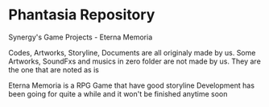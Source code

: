 Phantasia Repository
=========

Synergy's Game Projects - Eterna Memoria

Codes, Artworks, Storyline, Documents are all originaly made by us.
Some Artworks, SoundFxs and musics in zero folder are not made by us.
They are the one that are noted as is

Eterna Memoria is a RPG Game that have good storyline
Development has been going for quite a while and it won't be finished anytime soon
